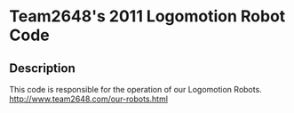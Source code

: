 # Team2648's 2011 Logomotion Robot Code

## Description
This code is responsible for the operation of our Logomotion Robots.
http://www.team2648.com/our-robots.html